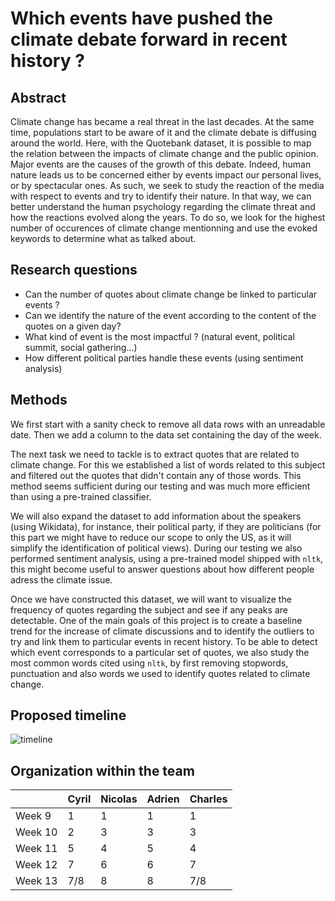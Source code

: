 # Which events have pushed the climate debate forward in recent history ?

## Abstract 


Climate change has became a real threat in the last decades. At the same time, populations start to be aware of it and the climate debate is diffusing around the world. Here, with the Quotebank dataset, it is possible to map the relation between the impacts of climate change and the public opinion. Major events are the causes of the growth of this debate. Indeed, human nature leads us to be concerned either by events impact our personal lives, or by spectacular ones. As such, we seek to study the reaction of the media with respect to events and try to identify their nature. In that way, we can better understand the human psychology regarding the climate threat and how the reactions evolved along the years. To do so, we look for the highest number of occurences of climate change mentionning and use the evoked keywords to determine what as talked about.

## Research questions

* Can the number of quotes about climate change be linked to particular events ?
* Can we identify the nature of the event according to the content of the quotes on a given day?
* What kind of event is the most impactful ? (natural event, political summit, social gathering...)
* How different political parties handle these events (using sentiment analysis)

## Methods

We first start with a sanity check to remove all data rows with an unreadable date. Then we add a column to the data set containing the day of the week. 

The next task we need to tackle is to extract quotes that are related to climate change. For this we established a list of words related to this subject and filtered out the quotes that didn't contain any of those words. This method seems sufficient during our testing and was much more efficient than using a pre-trained classifier.

We will also expand the dataset to add information about the speakers (using Wikidata), for instance, their political party, if they are politicians (for this part we might have to reduce our scope to only the US, as it will simplify the identification of political views). During our testing we also performed sentiment analysis, using a pre-trained model shipped with `nltk`, this might become useful to answer questions about how different people adress the climate issue.

Once we have constructed this dataset, we will want to visualize the frequency of quotes regarding the subject and see if any peaks are detectable. One of the main goals of this project is to create a baseline trend for the increase of climate discussions and to identify the outliers to try and link them to particular events in recent history. To be able to detect which event corresponds to a particular set of quotes, we also study the most common words cited using `nltk`, by first removing stopwords, punctuation and also words we used to identify quotes related to climate change.

## Proposed timeline

![timeline](https://user-images.githubusercontent.com/9378265/141483454-d3a8cd20-4bd4-468f-b0b8-592ef4c423a6.png)


## Organization within the team

| |  Cyril | Nicolas  | Adrien  | Charles  |
|---|---|---|---|---|
| Week 9  | 1 | 1 | 1 | 1 |
| Week 10  | 2 | 3 | 3 | 3 |
|  Week 11 | 5 | 4 | 5 | 4 |
|  Week 12 | 7 | 6 | 6 | 7 |
| Week 13  |7/8| 8 | 8 |7/8|
